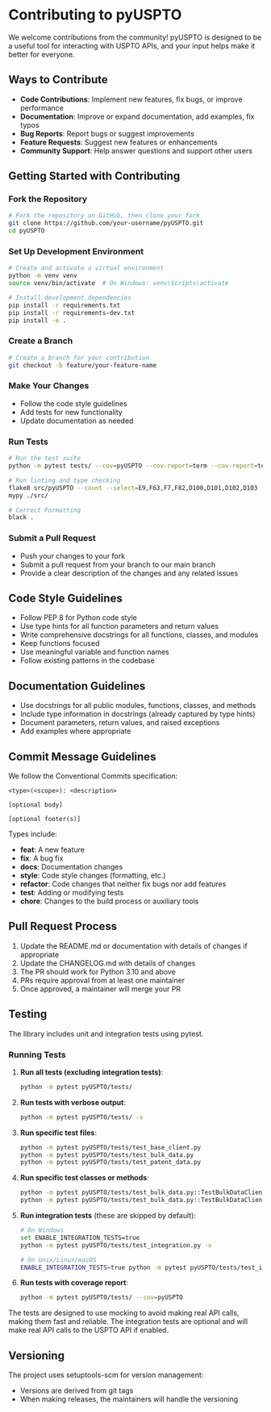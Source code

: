 # Contributing to pyUSPTO

We welcome contributions from the community! pyUSPTO is designed to be a useful tool for interacting with USPTO APIs, and your input helps make it better for everyone.

## Ways to Contribute

- **Code Contributions**: Implement new features, fix bugs, or improve performance
- **Documentation**: Improve or expand documentation, add examples, fix typos
- **Bug Reports**: Report bugs or suggest improvements
- **Feature Requests**: Suggest new features or enhancements
- **Community Support**: Help answer questions and support other users

## Getting Started with Contributing

### Fork the Repository

```bash
# Fork the repository on GitHub, then clone your fork
git clone https://github.com/your-username/pyUSPTO.git
cd pyUSPTO
```

### Set Up Development Environment

```bash
# Create and activate a virtual environment
python -m venv venv
source venv/bin/activate  # On Windows: venv\Scripts\activate

# Install development dependencies
pip install -r requirements.txt
pip install -r requirements-dev.txt
pip install -e .
```

### Create a Branch

```bash
# Create a branch for your contribution
git checkout -b feature/your-feature-name
```

### Make Your Changes

- Follow the code style guidelines
- Add tests for new functionality
- Update documentation as needed

### Run Tests

```bash
# Run the test suite
python -m pytest tests/ --cov=pyUSPTO --cov-report=term --cov-report=term-missing -vv

# Run linting and type checking
flake8 src/pyUSPTO --count --select=E9,F63,F7,F82,D100,D101,D102,D103 --show-source --statistics
mypy ./src/

# Correct Formatting 
black .


```

### Submit a Pull Request

- Push your changes to your fork
- Submit a pull request from your branch to our main branch
- Provide a clear description of the changes and any related issues

## Code Style Guidelines

- Follow PEP 8 for Python code style
- Use type hints for all function parameters and return values
- Write comprehensive docstrings for all functions, classes, and modules
- Keep functions focused
- Use meaningful variable and function names
- Follow existing patterns in the codebase

## Documentation Guidelines

- Use docstrings for all public modules, functions, classes, and methods
- Include type information in docstrings (already captured by type hints)
- Document parameters, return values, and raised exceptions
- Add examples where appropriate

## Commit Message Guidelines

We follow the Conventional Commits specification:

```
<type>(<scope>): <description>

[optional body]

[optional footer(s)]
```

Types include:

- **feat**: A new feature
- **fix**: A bug fix
- **docs**: Documentation changes
- **style**: Code style changes (formatting, etc.)
- **refactor**: Code changes that neither fix bugs nor add features
- **test**: Adding or modifying tests
- **chore**: Changes to the build process or auxiliary tools

## Pull Request Process

1. Update the README.md or documentation with details of changes if appropriate
2. Update the CHANGELOG.md with details of changes
3. The PR should work for Python 3.10 and above
4. PRs require approval from at least one maintainer
5. Once approved, a maintainer will merge your PR

## Testing

The library includes unit and integration tests using pytest.

### Running Tests

1. **Run all tests (excluding integration tests)**:

   ```bash
   python -m pytest pyUSPTO/tests/
   ```

2. **Run tests with verbose output**:

   ```bash
   python -m pytest pyUSPTO/tests/ -v
   ```

3. **Run specific test files**:

   ```bash
   python -m pytest pyUSPTO/tests/test_base_client.py
   python -m pytest pyUSPTO/tests/test_bulk_data.py
   python -m pytest pyUSPTO/tests/test_patent_data.py
   ```

4. **Run specific test classes or methods**:

   ```bash
   python -m pytest pyUSPTO/tests/test_bulk_data.py::TestBulkDataClient
   python -m pytest pyUSPTO/tests/test_bulk_data.py::TestBulkDataClient::test_download_file
   ```

5. **Run integration tests** (these are skipped by default):

   ```bash
   # On Windows
   set ENABLE_INTEGRATION_TESTS=true
   python -m pytest pyUSPTO/tests/test_integration.py -v

   # On Unix/Linux/macOS
   ENABLE_INTEGRATION_TESTS=true python -m pytest pyUSPTO/tests/test_integration.py -v
   ```

6. **Run tests with coverage report**:
   ```bash
   python -m pytest pyUSPTO/tests/ --cov=pyUSPTO
   ```

The tests are designed to use mocking to avoid making real API calls, making them fast and reliable. The integration tests are optional and will make real API calls to the USPTO API if enabled.

## Versioning

The project uses setuptools-scm for version management:

- Versions are derived from git tags
- When making releases, the maintainers will handle the versioning
